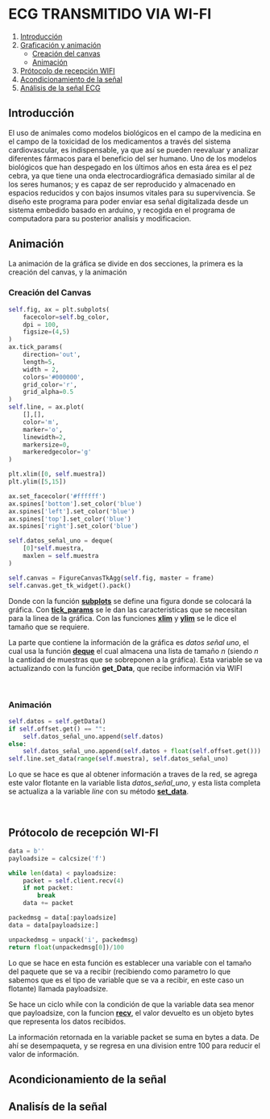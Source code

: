 ﻿# ECG TRANSMITIDO VIA WI-FI

1. [Introducción](#introduccion)
2. [Graficación y animación](#animacion)
    * [Creación del canvas](#canvas) 
    * [Animación](#animaciones) 
3. [Prótocolo de recepción WIFI](#protocolo)
4. [Acondicionamiento de la señal](#acondicionamiento')
5. [Análisis de la señal ECG](#analisis)

<h2 id='introduccion'>Introducción</h2>
El uso de animales como modelos biológicos en el campo de la medicina en el campo de la 
toxicidad de los medicamentos a través del sistema cardiovascular, es indispensable, ya que así 
se pueden reevaluar y analizar diferentes fármacos para el beneficio del ser humano. Uno de los 
modelos biológicos que han despegado en los últimos años en esta área es el pez cebra, ya que 
tiene una onda electrocardiográfica demasiado similar al de los seres humanos; y es capaz de 
ser reproducido y almacenado en espacios reducidos y con bajos insumos vitales para su 
supervivencia. 
Se diseño este programa para poder enviar esa señal digitalizada desde un sistema embedido basado en arduino, y recogida
en el programa de computadora para su posterior analisis y modificacion.
<br>

<h2 id='animacion'>Animación</h2>
La animación de la gráfica se divide en dos secciones, la primera es la creación del canvas, y la animación

<br>

<h3 id='canvas'>Creación del Canvas</h3>

``` python
self.fig, ax = plt.subplots(
    facecolor=self.bg_color, 
    dpi = 100, 
    figsize=(4,5)
)
ax.tick_params(
    direction='out', 
    length=5, 
    width = 2, 
    colors='#000000', 
    grid_color='r', 
    grid_alpha=0.5
)
self.line, = ax.plot(
    [],[],
    color='m', 
    marker='o', 
    linewidth=2, 
    markersize=0, 
    markeredgecolor='g'
)

plt.xlim([0, self.muestra])
plt.ylim([5,15])

ax.set_facecolor('#ffffff')
ax.spines['bottom'].set_color('blue')
ax.spines['left'].set_color('blue')
ax.spines['top'].set_color('blue')
ax.spines['right'].set_color('blue')

self.datos_señal_uno = deque(
    [0]*self.muestra, 
    maxlen = self.muestra
)

self.canvas = FigureCanvasTkAgg(self.fig, master = frame)
self.canvas.get_tk_widget().pack()
```
Donde con la función [**subplots**]() se define una figura donde se colocará la gráfica. Con [**tick_params**]() se le dan las caracteristicas que se necesitan para la linea de la gráfica. Con las funciones [**xlim**]() y [**ylim**]() se le dice el tamaño que se requiere.

La parte que contiene la información de la gráfica es *datos señal uno*, el cual usa la función [**deque**](https://www.geeksforgeeks.org/deque-in-python/) el cual almacena una lista de tamaño *n* (siendo *n* la cantidad de muestras que se sobreponen a la gráfica). Esta variable se va actualizando con la función **get_Data**, que recibe información via WIFI

<br>

<h3 id='animaciones'>Animación</h3>

``` python
self.datos = self.getData()
if self.offset.get() == "":
    self.datos_señal_uno.append(self.datos)
else:
    self.datos_señal_uno.append(self.datos + float(self.offset.get()))
self.line.set_data(range(self.muestra), self.datos_señal_uno)

```

Lo que se hace es que al obtener información a traves de la red, se agrega este valor flotante en la variable lista *datos_señal_uno*, y esta lista completa se actualiza a la variable *line* con su método [**set_data**]().

<br>

<h2 id='protocolo'>Prótocolo de recepción WI-FI</h2>

```Python
data = b''
payloadsize = calcsize('f')

while len(data) < payloadsize:
    packet = self.client.recv(4)
    if not packet:
        break
    data += packet

packedmsg = data[:payloadsize]
data = data[payloadsize:]

unpackedmsg = unpack('i', packedmsg)
return float(unpackedmsg[0])/100
```

Lo que se hace en esta función es establecer una variable con el tamaño del paquete que se va a recibir (recibiendo como parametro lo que sabemos que es el tipo de variable que se va a recibir, en este caso un flotante) llamada payloadsize. 

Se hace un ciclo while con la condición de que la variable data sea menor que payloadsize, con la funcion [**recv**](https://docs.python.org/es/3/library/socket.html), el valor devuelto es un objeto bytes que representa los datos recibidos.

La información retornada en la variable packet se suma en bytes a data. De ahí se desempaqueta, y se regresa en una division entre 100 para reducir el valor de información.

<h2 id='acondicionamiento'>Acondicionamiento de la señal</h2>
<h2 id='analisis'>Analisís de la señal</h2>

